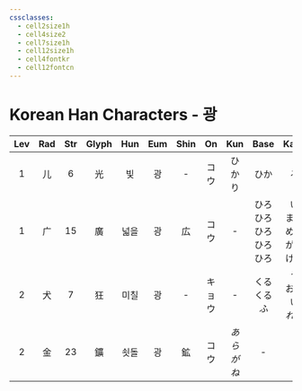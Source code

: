 ```yaml
---
cssclasses:
  - cell2size1h
  - cell4size2
  - cell7size1h
  - cell12size1h
  - cell4fontkr
  - cell12fontcn
---
```


# Korean Han Characters - 광

| Lev | Rad | Str | Glyph | Hun | Eum | Shin | On  |  Kun   |            Base            |           Kana            | Simp |  Man  |  Can   | Viet |
| :-: | :-: | :-: | :---: | :-: | :-: | :--: | :-: | :----: | :------------------------: | :-----------------------: | :--: | :---: | :----: | :--: |
|  1  |  儿  |  6  |   光   |  빛  |  광  |  -   | コウ  |  ひかり   |             ひか             |             る             |  -   | guāng | gwong1 |      |
|  1  |  广  | 15  |   廣   | 넓을  |  광  |  広   | コウ  |   -    | ひろ<br>ひろ<br>ひろ<br>ひろ<br>ひろ | い<br>まる<br>める<br>がる<br>げる |  广   | guǎng | gwong2 |      |
|  2  |  犬  |  7  |   狂   | 미칠  |  광  |  -   | キョウ |   -    |      くる<br>くる<br>*ふ*       |     う<br>おしい<br>*れる*      |  -   | kuáng | kong4  |      |
|  2  |  金  | 23  |   鑛   | 쇳돌  |  광  |  鉱   | コウ  | *あらがね* |             -              |             -             |  矿   | kuàng | kong3  |      |
